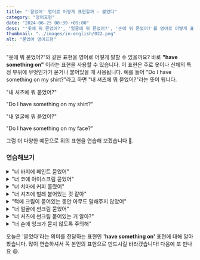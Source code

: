 ```yaml
---
title: "'묻었어' 영어로 어떻게 표현할까 - 붙었다"
category: "영어표현"
date: "2024-06-25 00:39 +09:00"
desc: "'옷에 뭐 묻었어?', '얼굴에 뭐 묻었어?', '손에 뭐 묻었어?'를 영어로 어떻게 표현하면 좋을까요? '내 셔츠에 뭐 묻었어?', '내 얼굴에 뭐 묻었어?' 등을 영어로 표현하는 법을 배워봅시다. 다양한 예문을 통해서 연습하고 본인의 표현으로 만들어 보세요."
thumbnail: "../images/in-english/022.png"
alt: "묻었어 영어표현"
---
```


"옷에 뭐 묻었어?"와 같은 표현을 영어로 어떻게 말할 수 있을까요? 바로 **"have something on"** 이라는 표현을 사용할 수 있습니다. 이 표현은 주로 옷이나 신체의 특정 부위에 무엇인가가 묻거나 붙어있을 때 사용됩니다. 예를 들어 "Do I have something on my shirt?"라고 하면 "내 셔츠에 뭐 묻었어?"라는 뜻이 됩니다.

"내 셔츠에 뭐 묻었어?"

"Do I have something on my shirt?"

"내 얼굴에 뭐 묻었어?"

"Do I have something on my face?"

그럼 더 다양한 예문으로 위의 표현을 연습해 보겠습니다 🚀.

### 연습해보기

<details>
<summary>"너 바지에 페인트 묻었어"</summary>
<span>"You have paint on your pants."</span>
</details>

<details>
<summary>"너 코에 아이스크림 묻었어"</summary>
<span>"You have ice cream on your nose."</span>
</details>

<details>
<summary>"너 치마에 커피 흘렸어"</summary>
<span>"You have coffee on your skirt."</span>
</details>

<details>
<summary>"너 셔츠에 벌레 붙어있는 것 같아"</summary>
<span>"It looks like you have a bug on your shirt."</span>
</details>

<details>
<summary>"턱에 크림이 묻어있는 동안 아무도 말해주지 않았어"</summary>
<span>"No one told me while I had cream on my chin."</span>
</details>

<details>
<summary>"너 얼굴에 썬크림 묻었어"</summary>
<span>"You have sunscreen on your face."</span>
</details>

<details>
<summary>"너 셔츠에 썬크림 묻어있는 거 알아?"</summary>
<span>"Do you know you have sunscreen on your shirt?"</span>
</details>

<details>
<summary>"너 손에 잉크가 묻지 않도록 주의해"</summary>
<span>"Be careful not to get ink on your hand."</span>
</details>

오늘은 '묻었다'라는 의미를 전달하는 표현인 **'have something on'** 표현에 대해 알아봤습니다. 많이 연습하셔서 꼭 본인의 표현으로 만드시길 바라겠습니다! 다음에 또 만나요 😃.
